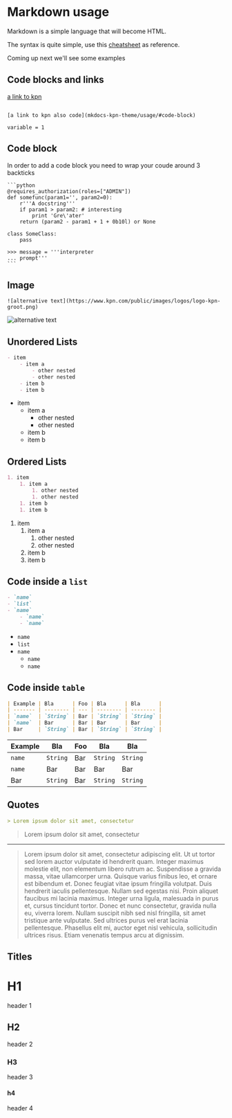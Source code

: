 # Markdown usage

Markdown is a simple language that will become HTML.

The syntax is quite simple, use this [cheatsheet](cheatsheet) as reference.

Coming up next we'll see some examples
## Code blocks and links

[a link to kpn](https://www.kpn.com)

<code>
[a link to kpn also code](mkdocs-kpn-theme/usage/#code-block)
</code>

`variable = 1`

## Code block

In order to add a code block you need to wrap your coude around 3 backticks

    ```python
    @requires_authorization(roles=["ADMIN"])
    def somefunc(param1='', param2=0):
        r'''A docstring'''
        if param1 > param2: # interesting
            print 'Gre\'ater'
        return (param2 - param1 + 1 + 0b10l) or None

    class SomeClass:
        pass

    >>> message = '''interpreter
    ... prompt'''
    ```

## Image

```text
![alternative text](https://www.kpn.com/public/images/logos/logo-kpn-groot.png)
```

![alternative text](https://www.kpn.com/public/images/logos/logo-kpn-groot.png)

## Unordered Lists

```md
- item
    - item a
        - other nested
        - other nested
    - item b
    - item b
```

- item
    - item a
        - other nested
        - other nested
    - item b
    - item b

## Ordered Lists

```md
1. item
    1. item a
        1. other nested
        1. other nested
    1. item b
    1. item b
```

1. item
    1. item a
        1. other nested
        1. other nested
    1. item b
    1. item b

## Code inside a `list`
```md
- `name`
- `list`
- `name`
    - `name`
    - `name`
```

- `name`
- `list`
- `name`
    - `name`
    - `name`


## Code inside `table`

```md
| Example | Bla      | Foo | Bla      | Bla      |
| ------- | -------- | --- | -------- | -------- |
| `name`  | `String` | Bar | `String` | `String` |
| `name`  | Bar      | Bar | Bar      | Bar      |
| Bar     | `String` | Bar | `String` | `String` |
```

| Example | Bla      | Foo | Bla      | Bla      |
| ------- | -------- | --- | -------- | -------- |
| `name`  | `String` | Bar | `String` | `String` |
| `name`  | Bar      | Bar | Bar      | Bar      |
| Bar     | `String` | Bar | `String` | `String` |


## Quotes

```md
> Lorem ipsum dolor sit amet, consectetur
```

> Lorem ipsum dolor sit amet, consectetur

---

> Lorem ipsum dolor sit amet, consectetur adipiscing elit. Ut ut tortor sed lorem auctor vulputate id hendrerit quam. Integer maximus molestie elit, non elementum libero rutrum ac. Suspendisse a gravida massa, vitae ullamcorper urna. Quisque varius finibus leo, et ornare est bibendum et. Donec feugiat vitae ipsum fringilla volutpat. Duis hendrerit iaculis pellentesque. Nullam sed egestas nisi. Proin aliquet faucibus mi lacinia maximus. Integer urna ligula, malesuada in purus et, cursus tincidunt tortor. Donec et nunc consectetur, gravida nulla eu, viverra lorem. Nullam suscipit nibh sed nisl fringilla, sit amet tristique ante vulputate. Sed ultrices purus vel erat lacinia pellentesque. Phasellus elit mi, auctor eget nisl vehicula, sollicitudin ultrices risus. Etiam venenatis tempus arcu at dignissim.

## Titles

# H1

header 1

## H2

header 2

### H3

header 3

#### h4

header 4

[cheatsheet]: https://www.markdownguide.org/cheat-sheet/
